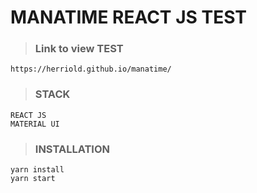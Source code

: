 # MANATIME REACT JS TEST

> ### Link to view TEST

```
https://herriold.github.io/manatime/
```

> ### STACK

```
REACT JS
MATERIAL UI
```

> ### INSTALLATION

```
yarn install
yarn start
```

```

```

